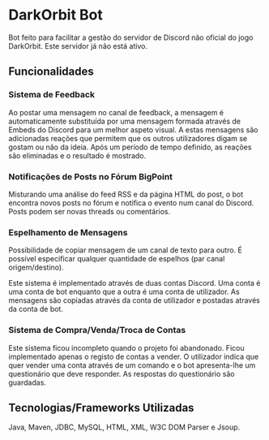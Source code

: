 # DarkOrbit Bot

Bot feito para facilitar a gestão do servidor de Discord não oficial do jogo DarkOrbit. Este servidor já não está ativo.

## Funcionalidades

### Sistema de Feedback

Ao postar uma mensagem no canal de feedback, a mensagem é automaticamente substituída por uma mensagem formada através de Embeds do Discord para um melhor aspeto visual. A estas mensagens são adicionadas reações que permitem que os outros utilizadores digam se gostam ou não da ideia. Após um período de tempo definido, as reações são eliminadas e o resultado é mostrado.

### Notificações de Posts no Fórum BigPoint

Misturando uma análise do feed RSS e da página HTML do post, o bot encontra novos posts no fórum e notifica o evento num canal do Discord. Posts podem ser novas threads ou comentários.

### Espelhamento de Mensagens

Possibilidade de copiar mensagem de um canal de texto para outro. É possível especificar qualquer quantidade de espelhos (par canal origem/destino).

Este sistema é implementado através de duas contas Discord. Uma conta é uma conta de bot enquanto que a outra é uma conta de utilizador. As mensagens são copiadas através da conta de utilizador e postadas através da conta de bot.

### Sistema de Compra/Venda/Troca de Contas

Este sistema ficou incompleto quando o projeto foi abandonado. Ficou implementado apenas o registo de contas a vender. O utilizador indica que quer vender uma conta através de um comando e o bot apresenta-lhe um questionário que deve responder. As respostas do questionário são guardadas.

## Tecnologias/Frameworks Utilizadas

Java, Maven, JDBC, MySQL, HTML, XML, W3C DOM Parser e Jsoup.
